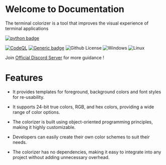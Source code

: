 # Welcome to Documentation

The terminal colorizer is a tool that improves the visual experience of terminal applications

[![python badge](http://ForTheBadge.com/images/badges/made-with-python.svg)](https://www.python.org/ "Python")

[![CodeQL](https://github.com/Modern-Realm/pycolorise/actions/workflows/codeql.yml/badge.svg)](https://github.com/Modern-Realm/pycolorise/actions/workflows/codeql.yml)
[![Generic badge](https://img.shields.io/badge/Python-3.7-blue.svg)](https://www.python.org/)
![Github License](https://img.shields.io/badge/license-MIT-blue)
![Windows](https://img.shields.io/badge/os-windows-yellow)
![Linux](https://img.shields.io/badge/os-linux-yellow)

Join [Official Discord Server](https://discord.gg/GVMWx5EaAN  "click to Join") for more guidance !

# Features

- It provides templates for foreground, background colors and font styles for re-usability.

- It supports 24-bit true colors, RGB, and hex colors, providing a wide range of color options.

- The colorizer is built using object-oriented programming principles, making it highly customizable.

- Developers can easily create their own color schemes to suit their needs.

- The colorizer has no dependencies, making it easy to integrate into any project without adding unnecessary overhead.
